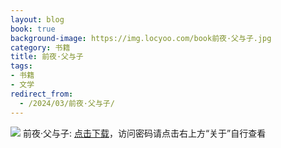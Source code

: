 ```yaml
---
layout: blog
book: true
background-image: https://img.locyoo.com/book前夜·父与子.jpg
category: 书籍
title: 前夜·父与子
tags:
- 书籍
- 文学
redirect_from:
  - /2024/03/前夜·父与子/
---
```

![](https://img.locyoo.com/book前夜·父与子.jpg)
前夜·父与子: <a name = "ref1" href="https://url18.ctfile.com/f/50983618-1334550571-ff10aa?p=3619">点击下载</a>，访问密码请点击右上方“关于”自行查看